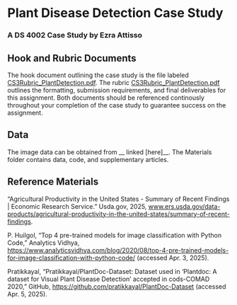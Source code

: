 # Plant Disease Detection Case Study


### A DS 4002 Case Study by Ezra Attisso

## Hook and Rubric Documents
The hook document outlining the case study is the file labeled [CS3Rubric_PlantDetection.pdf](/CS3Rubric_PlantDetection.pdf). The rubric [CS3Rubric_PlantDetection.pdf](/CS3Rubric_PlantDetection.pdf) outlines the formatting, submission requirements, and final deliverables for this assignment. Both documents should be referenced continously throughout your completion of the case study to guarantee success on the assignment.

## Data
The image data can be obtained from __ linked [here]__. The Materials folder contains data, code, and supplementary articles.

## Reference Materials

“Agricultural Productivity in the United States - Summary of Recent Findings | Economic Research Service.” Usda.gov, 2025, www.ers.usda.gov/data-products/agricultural-productivity-in-the-united-states/summary-of-recent-findings.


P. Huilgol, “Top 4 pre-trained models for image classification with Python Code,” Analytics Vidhya, https://www.analyticsvidhya.com/blog/2020/08/top-4-pre-trained-models-for-image-classification-with-python-code/ (accessed Apr. 3, 2025). 

Pratikkayal, “Pratikkayal/PlantDoc-Dataset: Dataset used in ‘Plantdoc: A dataset for Visual Plant Disease Detection’ accepted in cods-COMAD 2020,” GitHub, https://github.com/pratikkayal/PlantDoc-Dataset (accessed Apr. 5, 2025).
